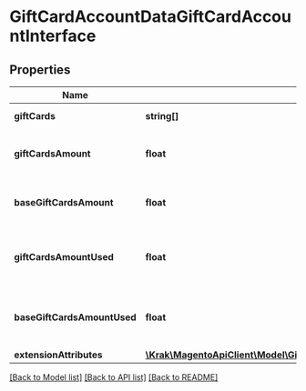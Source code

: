# GiftCardAccountDataGiftCardAccountInterface

## Properties
Name | Type | Description | Notes
------------ | ------------- | ------------- | -------------
**giftCards** | **string[]** | Cards codes | 
**giftCardsAmount** | **float** | Cards amount in quote currency | 
**baseGiftCardsAmount** | **float** | Cards amount in base currency | 
**giftCardsAmountUsed** | **float** | Cards amount used in quote currency | 
**baseGiftCardsAmountUsed** | **float** | Cards amount used in base currency | 
**extensionAttributes** | [**\Krak\MagentoApiClient\Model\GiftCardAccountDataGiftCardAccountExtensionInterface**](GiftCardAccountDataGiftCardAccountExtensionInterface.md) |  | [optional] 

[[Back to Model list]](../README.md#documentation-for-models) [[Back to API list]](../README.md#documentation-for-api-endpoints) [[Back to README]](../README.md)


